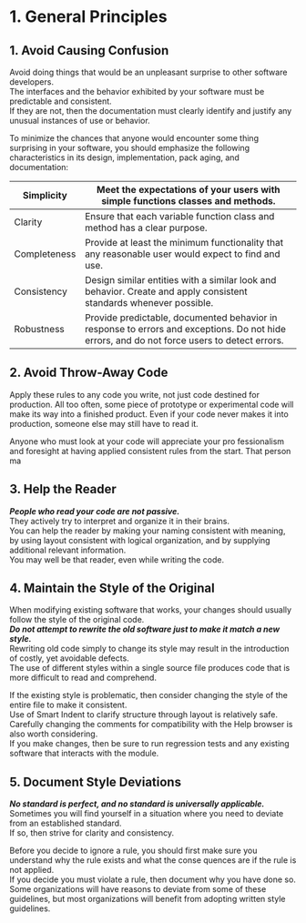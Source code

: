 # 1. General Principles
## 1. Avoid Causing Confusion

Avoid doing things that would be an unpleasant surprise to other software developers.  
The interfaces and the behavior exhibited by your software must be predictable and consistent.  
If they are not, then the documentation must clearly identify and justify any unusual instances of use or behavior.  

To minimize the chances that anyone would encounter some thing surprising in your software, you should emphasize the following characteristics in its design, implementation, pack aging, and documentation:  

| Simplicity   | Meet the expectations of your users with simple functions classes and methods.                                        |
|--------------|-----------------------------------------------------------------------------------------------------------------------|
| Clarity      | Ensure that each variable function  class and method has a clear purpose.                                             |
| Completeness | Provide at least the minimum functionality that any reasonable user would expect to find and use.                     |
| Consistency  | Design similar entities with a similar look and behavior. Create and apply consistent standards whenever possible.    |
| Robustness   | Provide predictable, documented behavior in response to errors and exceptions. Do not hide errors, and do not force users to detect errors. |

## 2. Avoid Throw-Away Code

Apply these rules to any code you write, not just code destined for production.
All too often, some piece of prototype or experimental code will make its way into a finished product.
Even if your code never makes it into production, someone else may still have to read it.

Anyone who must look at your code will appreciate your pro fessionalism and foresight at having applied consistent rules from the start.
That person ma


## 3. Help the Reader
___People who read your code are not passive.___  
They actively try to interpret and organize it in their brains.  
You can help the reader by making your naming consistent with meaning, by using layout consistent with logical organization, and by supplying additional relevant information.  
You may well be that reader, even while writing the code.  


## 4. Maintain the Style of the Original
When modifying existing software that works, your changes should usually follow the style of the original code.  
___Do not attempt to rewrite the old software just to make it match a new style.___  
Rewriting old code simply to change its style may result in the introduction of costly, yet avoidable defects.  
The use of different styles within a single source file produces code that is more difficult to read and comprehend.  

If the existing style is problematic, then consider changing the style of the entire file to make it consistent.  
Use of Smart Indent to clarify structure through layout is relatively safe.  
Carefully changing the comments for compatibility with the Help browser is also worth considering.  
If you make changes, then be sure to run regression tests and any existing software that interacts with the module.  


## 5. Document Style Deviations
_**No standard is perfect, and no standard is universally applicable.**_  
Sometimes you will find yourself in a situation where you need to deviate from an established standard.  
If so, then strive for clarity and consistency.  
  
Before you decide to ignore a rule, you should first make sure you understand why the rule exists and what the conse quences are if the rule is not applied.  
If you decide you must violate a rule, then document why you have done so.  
Some organizations will have reasons to deviate from some of these guidelines, but most organizations will benefit from adopting written style guidelines.  

